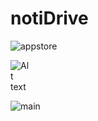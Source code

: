 # notiDrive 
![appstore](https://github.com/nbalamur03/notiDrive-Unity/assets/90981845/2163e614-d5fa-460e-b26d-94182d13696d)

<img
  src="https://github.com/nbalamur03/notiDrive-Unity/assets/90981845/2163e614-d5fa-460e-b26d-94182d13696d"
  alt="Alt text"
  title="Optional title"
  style="display: inline-block; margin: 0 auto; max-width: 30px">
  
![main](https://github.com/nbalamur03/notiDrive-Unity/assets/90981845/27da8faf-d15c-4c8f-a5fc-12b79e891d00)
